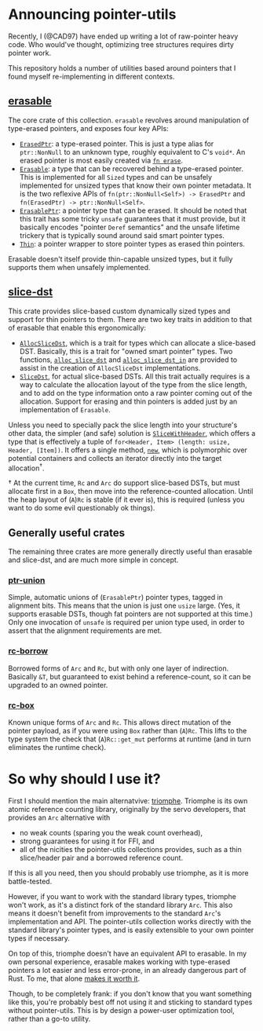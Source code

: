 # Announcing pointer-utils

Recently, I (@CAD97) have ended up writing a lot of raw-pointer heavy code.
Who would've thought, optimizing tree structures requires dirty pointer work.

This repository holds a number of utilities based around pointers
that I found myself re-implementing in different contexts.

## [erasable](https://lib.rs/crates/erasable)

The core crate of this collection.
`erasable` revolves around manipulation of type-erased pointers,
and exposes four key APIs:

- [`ErasedPtr`](https://docs.rs/erasable/1.0.0/erasable/type.ErasedPtr.html): a type-erased pointer.
  This is just a type alias for `ptr::NonNull` to an unknown type, roughly equivalent to C's `void*`.
  An erased pointer is most easily created via [`fn erase`](https://docs.rs/erasable/1.0.0/erasable/fn.erase.html).
- [`Erasable`](https://docs.rs/erasable/1.0.0/erasable/trait.Erasable.html): a type that can be recovered behind a type-erased pointer.
  This is implemented for all `Sized` types and can be unsafely implemented for unsized types that know their own pointer metadata.
  It is the two reflexive APIs of `fn(ptr::NonNull<Self>) -> ErasedPtr` and `fn(ErasedPtr) -> ptr::NonNull<Self>`.
- [`ErasablePtr`](https://docs.rs/erasable/1.0.0/erasable/trait.ErasablePtr.html): a pointer type that can be erased.
  It should be noted that this trait has some tricky `unsafe` guarantees that it must provide, but it basically encodes
  "pointer `Deref` semantics" and the unsafe lifetime trickery that is typically sound around said smart pointer types.
- [`Thin`](https://docs.rs/erasable/1.0.0/erasable/struct.Thin.html): a pointer wrapper to store pointer types as erased thin pointers.

Erasable doesn't itself provide thin-capable unsized types, but it fully supports them when unsafely implemented.

## [slice-dst](https://lib.rs/crates/slice-dst)

This crate provides slice-based custom dynamically sized types and support for thin pointers to them.
There are two key traits in addition to that of erasable that enable this ergonomically:

- [`AllocSliceDst`](https://docs.rs/slice-dst/1.0.0/slice_dst/trait.AllocSliceDst.html), which is a trait for
  types which can allocate a slice-based DST. Basically, this is a trait for "owned smart pointer" types.
  Two functions, [`alloc_slice_dst`](https://docs.rs/slice-dst/1.0.0/slice_dst/fn.alloc_slice_dst.html) and
  [`alloc_slice_dst_in`](https://docs.rs/slice-dst/1.0.0/slice_dst/fn.alloc_slice_dst_in.html) are provided to
  assist in the creation of `AllocSliceDst` implementations.
- [`SliceDst`](https://docs.rs/slice-dst/1.0.0/slice_dst/trait.SliceDst.html), for actual slice-based DSTs.
  All this trait actually requires is a way to calculate the allocation layout of the type from the slice length,
  and to add on the type information onto a raw pointer coming out of the allocation.
  Support for erasing and thin pointers is added just by an implementation of `Erasable`.

Unless you need to specially pack the slice length into your structure's other data, the simpler (and safe)
solution is [`SliceWithHeader`](https://docs.rs/slice-dst/1.0.0/slice_dst/struct.SliceWithHeader.html),
which offers a type that is effectively a tuple of `for<Header, Item> (length: usize, Header, [Item])`.
It offers a single method, [`new`](https://docs.rs/slice-dst/1.0.0/slice_dst/struct.SliceWithHeader.html#method.new),
which is polymorphic over potential containers and collects an iterator directly into the target allocation<sup>†</sup>.

† At the current time, `Rc` and `Arc` do support slice-based DSTs, but must allocate first in a `Box`,
then move into the reference-counted allocation.
Until the heap layout of (`A`)`Rc` is stable (if it ever is),
this is required (unless you want to do some evil questionably ok things).

## Generally useful crates

The remaining three crates are more generally directly useful than erasable and slice-dst,
and are much more simple in concept.

### [ptr-union](https://lib.rs/crates/ptr-union)

Simple, automatic unions of (`ErasablePtr`) pointer types, tagged in alignment bits.
This means that the union is just one `usize` large.
(Yes, it supports erasable DSTs, though fat pointers are not supported at this time.)
Only one invocation of `unsafe` is required per union type used,
in order to assert that the alignment requirements are met.

### [rc-borrow](https://lib.rs/crates/rc-borrow)

Borrowed forms of `Arc` and `Rc`, but with only one layer of indirection.
Basically `&T`, but guaranteed to exist behind a reference-count, so it can be upgraded to an owned pointer.

### [rc-box](https://lib.rs/crates/rc-box)

Known unique forms of `Arc` and `Rc`. This allows direct mutation of the pointer payload,
as if you were using `Box` rather than (`A`)`Rc`. This lifts to the type system the check
that (`A`)`Rc::get_mut` performs at runtime (and in turn eliminates the runtime check).

# So why should I use it?

First I should mention the main alternatvive: [triomphe](https://lib.rs/crates/triomphe).
Triomphe is its own atomic reference counting library, originally by the servo developers,
that provides an `Arc` alternative with

- no weak counts (sparing you the weak count overhead),
- strong guarantees for using it for FFI, and
- all of the nicities the pointer-utils collections provides,
  such as a thin slice/header pair and a borrowed reference count.

If this is all you need, then you should probably use triomphe, as it is more battle-tested.

However, if you want to work with the standard library types, triomphe won't work,
as it's a distinct fork of the standard library `Arc`.
This also means it doesn't benefit from improvements to the standard `Arc`'s implementation and API.
The pointer-utils collection works directly with the standard library's pointer types,
and is easily extensible to your own pointer types if necessary.

On top of this, triomphe doesn't have an equivalent API to erasable.
In my own personal experience, erasable makes working with type-erased pointers
a lot easier and less error-prone, in an already dangerous part of Rust.
To me, that alone [makes it worth it](https://youtu.be/rHIkrotSwcc).

Though, to be completely frank: if you don't know that you want something like this,
you're probably best off not using it and sticking to standard types without pointer-utils.
This is by design a power-user optimization tool, rather than a go-to utility.
